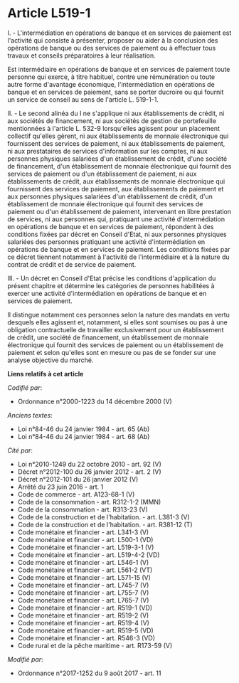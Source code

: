# Article L519-1

I. - L'intermédiation en opérations de banque et en services de paiement est l'activité qui consiste à présenter, proposer ou
aider à la conclusion des opérations de banque ou des services de paiement ou à effectuer tous travaux et conseils
préparatoires à leur réalisation.

Est intermédiaire en opérations de banque et en services de paiement toute personne qui exerce, à titre habituel, contre une
rémunération ou toute autre forme d'avantage économique, l'intermédiation en opérations de banque et en services de paiement,
sans se porter ducroire ou qui fournit un service de conseil au sens de l'article L. 519-1-1.

II. - Le second alinéa du I ne s'applique ni aux établissements de crédit, ni aux sociétés de financement, ni aux sociétés de
gestion de portefeuille mentionnées à l'article L. 532-9 lorsqu'elles agissent pour un placement collectif qu'elles gèrent,
ni aux établissements de monnaie électronique qui fournissent des services de paiement, ni aux établissements de paiement, ni
aux prestataires de services d'information sur les comptes, ni aux personnes physiques salariées d'un établissement de
crédit, d'une société de financement, d'un établissement de monnaie électronique qui fournit des services de paiement ou d'un
établissement de paiement, ni aux établissements de crédit, aux établissements de monnaie électronique qui fournissent des
services de paiement, aux établissements de paiement et aux personnes physiques salariées d'un établissement de crédit, d'un
établissement de monnaie électronique qui fournit des services de paiement ou d'un établissement de paiement, intervenant en
libre prestation de services, ni aux personnes qui, pratiquant une activité d'intermédiation en opérations de banque et en
services de paiement, répondent à des conditions fixées par décret en Conseil d'Etat, ni aux personnes physiques salariées
des personnes pratiquant une activité d'intermédiation en opérations de banque et en services de paiement. Les conditions
fixées par ce décret tiennent notamment à l'activité de l'intermédiaire et à la nature du contrat de crédit et de service de
paiement.

III. - Un décret en Conseil d'Etat précise les conditions d'application du présent chapitre et détermine les catégories de
personnes habilitées à exercer une activité d'intermédiation en opérations de banque et en services de paiement.

Il distingue notamment ces personnes selon la nature des mandats en vertu desquels elles agissent et, notamment, si elles
sont soumises ou pas à une obligation contractuelle de travailler exclusivement pour un établissement de crédit, une société
de financement, un établissement de monnaie électronique qui fournit des services de paiement ou un établissement de paiement
et selon qu'elles sont en mesure ou pas de se fonder sur une analyse objective du marché.

**Liens relatifs à cet article**

_Codifié par_:

  - Ordonnance n°2000-1223 du 14 décembre 2000 (V)

_Anciens textes_:

  - Loi n°84-46 du 24 janvier 1984 - art. 65 (Ab)
  - Loi n°84-46 du 24 janvier 1984 - art. 68 (Ab)

_Cité par_:

  - Loi n°2010-1249 du 22 octobre 2010 - art. 92 (V)
  - Décret n°2012-100 du 26 janvier 2012 - art. 2 (V)
  - Décret n°2012-101 du 26 janvier 2012 (V)
  - Arrêté du 23 juin 2016 - art. 1
  - Code de commerce - art. A123-68-1 (V)
  - Code de la consommation - art. R312-1-2 (MMN)
  - Code de la consommation - art. R313-23 (V)
  - Code de la construction et de l'habitation. - art. L381-3 (V)
  - Code de la construction et de l'habitation. - art. R381-12 (T)
  - Code monétaire et financier - art. L341-3 (V)
  - Code monétaire et financier - art. L500-1 (VD)
  - Code monétaire et financier - art. L519-3-1 (V)
  - Code monétaire et financier - art. L519-4-2 (VD)
  - Code monétaire et financier - art. L546-1 (V)
  - Code monétaire et financier - art. L561-2 (VT)
  - Code monétaire et financier - art. L571-15 (V)
  - Code monétaire et financier - art. L745-7 (V)
  - Code monétaire et financier - art. L755-7 (V)
  - Code monétaire et financier - art. L765-7 (V)
  - Code monétaire et financier - art. R519-1 (VD)
  - Code monétaire et financier - art. R519-2 (V)
  - Code monétaire et financier - art. R519-4 (V)
  - Code monétaire et financier - art. R519-5 (VD)
  - Code monétaire et financier - art. R546-3 (VD)
  - Code rural et de la pêche maritime - art. R173-59 (V)

_Modifié par_:

  - Ordonnance n°2017-1252 du 9 août 2017 - art. 11
